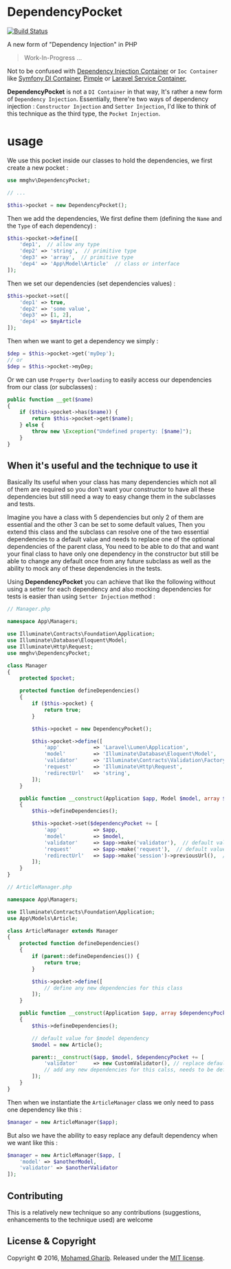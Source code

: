 # DependencyPocket

[![Build Status](https://travis-ci.org/mmghv/dependency-pocket.svg?branch=master)](https://travis-ci.org/mmghv/dependency-pocket)

A new form of "Dependency Injection" in PHP

> Work-In-Progress ...

Not to be confused with [Dependency Injection Container](http://martinfowler.com/articles/injection.html) or `Ioc Container` like [Symfony DI Container](http://symfony.com/doc/current/components/dependency_injection.html), [Pimple](http://pimple.sensiolabs.org/) or [Laravel Service Container](https://laravel.com/docs/5.3/container),

**DependencyPocket** is not a `DI Container` in that way, It's rather a new form of `Dependency Injection`.
Essentially, there're two ways of dependency injection : `Constructor Injection` and `Setter Injection`,
I'd like to think of this technique as the third type, the `Pocket Injection`.

# usage
We use this pocket inside our classes to hold the dependencies, we first create a new pocket :

```PHP
use mmghv\DependencyPocket;

// ...

$this->pocket = new DependencyPocket();
```

Then we add the dependencies, We first define them (defining the `Name` and the `Type` of each dependency) :

```PHP
$this->pocket->define([
    'dep1',  // allow any type
    'dep2' => 'string',  // primitive type
    'dep3' => 'array',  // primitive type
    'dep4' => 'App\Model\Article'  // class or interface
]);
```

Then we set our dependencies (set dependencies values) :

```PHP
$this->pocket->set([
    'dep1' => true,
    'dep2' => 'some value',
    'dep3' => [1, 2],
    'dep4' => $myArticle
]);
```

Then when we want to get a dependency we simply :

```PHP
$dep = $this->pocket->get('myDep');
// or
$dep = $this->pocket->myDep;
```

Or we can use `Property Overloading` to easily access our dependencies from our class (or subclasses) :

```PHP
public function __get($name)
{
    if ($this->pocket->has($name)) {
        return $this->pocket->get($name);
    } else {
        throw new \Exception("Undefined property: [$name]");
    }
}
```

## When it's useful and the technique to use it
Basically Its useful when your class has many dependencies which not all of them are required so you don't want your constructor to have all these dependencies but still need a way to easy change them in the subclasses and tests.

Imagine you have a class with 5 dependencies but only 2 of them are essential and the other 3 can  be set to some default values, Then you extend this class and the subclass can resolve one of the two essential dependencies to a default value and needs to replace one of the optional dependencies of the parent class, You need to be able to do that and want your final class to have only one dependency in the constructor but still be able to change any default once from any future subclass as well as the ability to mock any of these dependencies in the tests.

Using **DependencyPocket** you can achieve that like the following without using a setter for each dependency and also mocking dependencies for tests is easier than using `Setter Injection` method :

```PHP
// Manager.php

namespace App\Managers;

use Illuminate\Contracts\Foundation\Application;
use Illuminate\Database\Eloquent\Model;
use Illuminate\Http\Request;
use mmghv\DependencyPocket;

class Manager
{
    protected $pocket;

    protected function defineDependencies()
    {
        if ($this->pocket) {
            return true;
        }

        $this->pocket = new DependencyPocket();

        $this->pocket->define([
            'app'           => 'Laravel\Lumen\Application',
            'model'         => 'Illuminate\Database\Eloquent\Model',
            'validator'     => 'Illuminate\Contracts\Validation\Factory',
            'request'       => 'Illuminate\Http\Request',
            'redirectUrl'   => 'string',
        ]);
    }

    public function __construct(Application $app, Model $model, array $dependencyPocket = [])
    {
        $this->defineDependencies();

        $this->pocket->set($dependencyPocket += [
            'app'           => $app,
            'model'         => $model,
            'validator'     => $app->make('validator'),  // default value
            'request'       => $app->make('request'),  // default value
            'redirectUrl'   => $app->make('session')->previousUrl(),  // default value
        ]);
    }
}
```

```PHP
// ArticleManager.php

namespace App\Managers;

use Illuminate\Contracts\Foundation\Application;
use App\Models\Article;

class ArticleManager extends Manager
{
    protected function defineDependencies()
    {
        if (parent::defineDependencies()) {
            return true;
        }

        $this->pocket->define([
            // define any new dependencies for this class
        ]);
    }

    public function __construct(Application $app, array $dependencyPocket = [])
    {
        $this->defineDependencies();

        // default value for $model dependency
        $model = new Article();

        parent::__construct($app, $model, $dependencyPocket += [
            'validator'     => new CustomValidator(), // replace default dependency value
            // add any new dependencies for this calss, needs to be defined first in 'defineDependencies()'
        ]);
    }
}
```

Then when we instantiate the `ArticleManager` class we only need to pass one dependency like this :

``` PHP
$manager = new ArticleManager($app);
```

But also we have the ability to easy replace any default dependency when we want like this :

```PHP
$manager = new ArticleManager($app, [
    'model' => $anotherModel,
    'validator' => $anotherValidator
]);
```


## Contributing
This is a relatively new technique so any contributions (suggestions, enhancements to the technique used)  are welcome

## License & Copyright

Copyright © 2016, [Mohamed Gharib](https://github.com/mmghv).
Released under the [MIT license](LICENSE).

